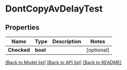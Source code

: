 # DontCopyAvDelayTest

## Properties

Name | Type | Description | Notes
------------ | ------------- | ------------- | -------------
**Checked** | **bool** |  | [optional] 

[[Back to Model list]](../README.md#documentation-for-models) [[Back to API list]](../README.md#documentation-for-api-endpoints) [[Back to README]](../README.md)


